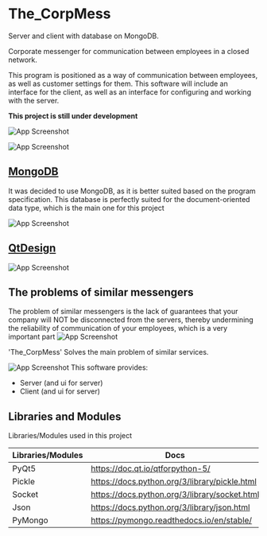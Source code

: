
# The_CorpMess
Server and client with database on MongoDB.

Corporate messenger for communication between employees in a closed network.

This program is positioned as a way of communication between employees, as well as customer settings for them. This software will include an interface for the client, as well as an interface for configuring and working with the server.

**This project is still under development**

![App Screenshot](https://sun9-29.userapi.com/s/v1/ig2/a-MU-9Iu6W5LvZpT6TkpIfP3qwhG-IVzipQYCy44LFE5Op110yDn31X0uNZO1fpXPditQY5O-3o6ai6VSLIcDefK.jpg?size=1350x773&quality=96&type=album)

![App Screenshot](https://sun9-16.userapi.com/s/v1/ig2/SUI6nEGkFR5-Y-uCCp7dFwI25Fkpq6YeYd5DyZNfiudNcgU_MPeu7lRgDkvBF4djsOxb9-UxQtxQtDZZz8armQZm.jpg?size=1318x771&quality=96&type=album)
## [MongoDB](https://www.mongodb.com/)
It was decided to use MongoDB, as it is better suited based on the program specification. This database is perfectly suited
for the document-oriented data type, which is the main one for this project

![App Screenshot](https://sun9-46.userapi.com/s/v1/ig2/Wj4VBEmYZb2Z_xLbWqNKtwZE0DQElupUmhYX1Nz2qLq1osssJFP6NBlZAQ1QldjtMJk10gT_34q5oKEddFr_ZYSA.jpg?size=1920x1080&quality=96&type=album)
## [QtDesign](https://doc.qt.io/qt-5/qtdesigner-manual.html)

![App Screenshot](https://sun9-77.userapi.com/s/v1/ig2/k15vOmr_svPjJ_fwpsWE_bosY3fDq8RFO6hfZM7mLyQUqXLXtwcxlCzAzG0m93HfUEee3ICv8_PErB1t-sTT4f01.jpg?size=1920x1080&quality=96&type=album)
## The problems of similar messengers
The problem of similar messengers is the lack of guarantees that your company will NOT be disconnected from the servers, thereby undermining the reliability of communication of your employees, which is a very important part
![App Screenshot](https://sun9-84.userapi.com/s/v1/ig2/IxONIRwGj3kVHK-B7_GcGuXDLpamLSR3KV62Onw6DqtQ7P1sEJywCfZ0n_vVfAHk5Yi3vae8fZpQI--42rFU8j43.jpg?size=1850x1080&quality=96&type=album)

'The_CorpMess' Solves the main problem of similar services.


![App Screenshot](https://sun9-64.userapi.com/s/v1/ig2/txEgqz_xDGiYcGOP_G6dVAC2xmcx48JzUfluZ29LKriZ0w-PXL79JUfInkasH6CScMKtdoUxmXiEp9c2xHtVwEY7.jpg?size=1864x1080&quality=96&type=album)
This software provides:
- Server (and ui for server)
- Client (and ui for server)
## Libraries and Modules

Libraries/Modules used in this project

| Libraries/Modules | Docs                                          |
|-------------------|-----------------------------------------------|
| PyQt5             | https://doc.qt.io/qtforpython-5/              |
| Pickle            | https://docs.python.org/3/library/pickle.html |
| Socket            | https://docs.python.org/3/library/socket.html |
| Json              | https://docs.python.org/3/library/json.html   |
| PyMongo           | https://pymongo.readthedocs.io/en/stable/     |


